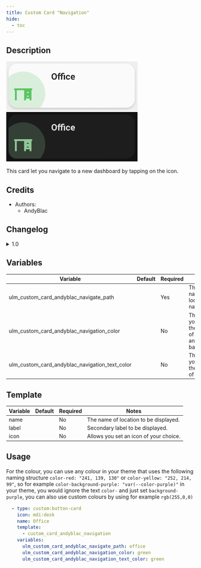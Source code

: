 ```yaml
---
title: Custom Card "Navigation"
hide:
  - toc
---
```

<!-- markdownlint-disable MD046 -->

## Description

![example-image-light](../../assets/img/custom_card_andyblac_navigation/custom_card_andyblac_navigation_light.png)
![example-image-dark](../../assets/img/custom_card_andyblac_navigation/custom_card_andyblac_navigation_dark.png)

This card let you navigate to a new dashboard by tapping on the icon.

## Credits

- Authors:
    - AndyBlac

## Changelog

<details>
<summary>1.0</summary>
Initial release
</details>

## Variables

| Variable                                       | Default | Required    | Notes                                                       |
|------------------------------------------------|---------|-------------|-------------------------------------------------------------|
| ulm_custom_card_andyblac_navigate_path         |         | Yes         | The navigation location name.                               |
| ulm_custom_card_andyblac_navigation_color      |         | No          | This lets you change the colour of the icon and background. |
| ulm_custom_card_andyblac_navigation_text_color |         | No          | This lets you change the colour of the text.                |

## Template

| Variable                                       | Default         | Required    | Notes                                                                      |
|------------------------------------------------|-----------------|-------------|----------------------------------------------------------------------------|
| name                                           |                 | No          | The name of location to be displayed.                                      |
| label                                          |                 | No          | Secondary label to be displayed.                                           |
| icon                                           |                 | No          | Allows you set an icon of your choice.                                     |

## Usage

For the colour, you can use any colour in your theme that uses the following naming structure `color-red: "241, 139, 130"` or `color-yellow: "252, 214, 99"`,
so for example `color-background-purple: "var(--color-purple)"` in your theme, you would ignore the text `color-` and just set `background-purple`,
you can also use custom colours by using for example `rgb(255,0,0)`

```yaml
  - type: custom:button-card
    icon: mdi:desk
    name: Office
    template:
      - custom_card_andyblac_navigation
    variables:
      ulm_custom_card_andyblac_navigate_path: office
      ulm_custom_card_andyblac_navigation_color: green
      ulm_custom_card_andyblac_navigation_text_color: green
```
